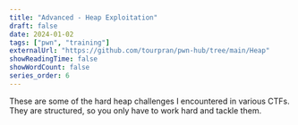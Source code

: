 ```yaml
---
title: "Advanced - Heap Exploitation"
draft: false
date: 2024-01-02
tags: ["pwn", "training"]
externalUrl: "https://github.com/tourpran/pwn-hub/tree/main/Heap"
showReadingTime: false
showWordCount: false
series_order: 6
---
```


These are some of the hard heap challenges I encountered in various CTFs. They are structured, so you only have to work hard and tackle them.